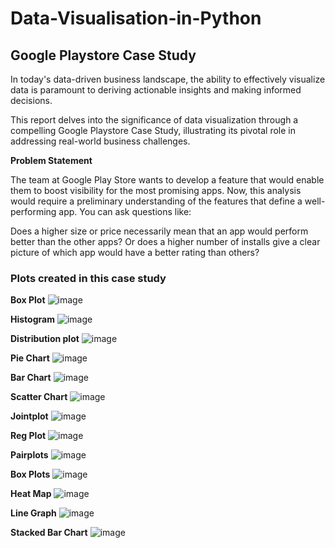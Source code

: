 # Data-Visualisation-in-Python
## Google Playstore Case Study
In today's data-driven business landscape, the ability to effectively visualize data is paramount to deriving actionable insights and making informed decisions.

This report delves into the significance of data visualization through a compelling Google Playstore Case Study, illustrating its pivotal role in addressing real-world business challenges.

**Problem Statement**

The team at Google Play Store wants to develop a feature that would enable them to boost visibility for the most promising apps. Now, this analysis would require a preliminary understanding of the features that define a well-performing app. You can ask questions like:

Does a higher size or price necessarily mean that an app would perform better than the other apps?
Or does a higher number of installs give a clear picture of which app would have a better rating than others?

### Plots created in this case study

**Box Plot**
![image](https://github.com/sushmitafordata/Data-Visualisation-in-Python/assets/135410984/641eb579-9d93-4e4a-896b-c01df386e963)

**Histogram**
![image](https://github.com/sushmitafordata/Data-Visualisation-in-Python/assets/135410984/23d6db06-b684-4580-b68d-61092d082f07)

**Distribution plot**
![image](https://github.com/sushmitafordata/Data-Visualisation-in-Python/assets/135410984/ee8c8ddd-6bbf-40a2-bcf0-d1e4439115f3)

**Pie Chart**
![image](https://github.com/sushmitafordata/Data-Visualisation-in-Python/assets/135410984/3fce9d6d-adf7-41ce-85b6-d4e198be7756)

**Bar Chart**
![image](https://github.com/sushmitafordata/Data-Visualisation-in-Python/assets/135410984/bf5b8cd7-2a34-41a0-920b-c8cdcfcd8554)

**Scatter Chart**
![image](https://github.com/sushmitafordata/Data-Visualisation-in-Python/assets/135410984/2eea0ab5-b73b-4f84-ac53-8654b5797b86)

**Jointplot**
![image](https://github.com/sushmitafordata/Data-Visualisation-in-Python/assets/135410984/7259da80-957c-4e95-b2f9-62e6ced94a99)

**Reg Plot**
![image](https://github.com/sushmitafordata/Data-Visualisation-in-Python/assets/135410984/42d3f2fa-2f1c-4c48-b608-2569d1ed4f39)

**Pairplots**
![image](https://github.com/sushmitafordata/Data-Visualisation-in-Python/assets/135410984/ff3de06b-ed41-4e2c-a0fc-fe41cc8a3548)

**Box Plots**
![image](https://github.com/sushmitafordata/Data-Visualisation-in-Python/assets/135410984/ab977810-beab-4283-afad-2e2e02b97bd7)

**Heat Map**
![image](https://github.com/sushmitafordata/Data-Visualisation-in-Python/assets/135410984/311de130-59e2-4500-9473-3737491187cb)

**Line Graph**
![image](https://github.com/sushmitafordata/Data-Visualisation-in-Python/assets/135410984/ed12aa0f-b39c-4a6b-88df-a0e101f75b72)

**Stacked Bar Chart**
![image](https://github.com/sushmitafordata/Data-Visualisation-in-Python/assets/135410984/738358ac-1570-4f25-b997-d50a56f5c820)









